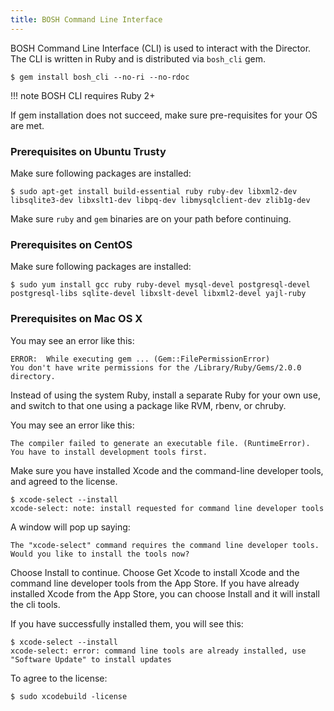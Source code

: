 ```yaml
---
title: BOSH Command Line Interface
---
```


BOSH Command Line Interface (CLI) is used to interact with the Director. The CLI is written in Ruby and is distributed via `bosh_cli` gem.

```shell
$ gem install bosh_cli --no-ri --no-rdoc
```

!!! note
    BOSH CLI requires Ruby 2+

If gem installation does not succeed, make sure pre-requisites for your OS are met.

### Prerequisites on Ubuntu Trusty

Make sure following packages are installed:

```shell
$ sudo apt-get install build-essential ruby ruby-dev libxml2-dev libsqlite3-dev libxslt1-dev libpq-dev libmysqlclient-dev zlib1g-dev
```

Make sure `ruby` and `gem` binaries are on your path before continuing.

### Prerequisites on CentOS

Make sure following packages are installed:

```shell
$ sudo yum install gcc ruby ruby-devel mysql-devel postgresql-devel postgresql-libs sqlite-devel libxslt-devel libxml2-devel yajl-ruby
```

### Prerequisites on Mac OS X

You may see an error like this:

    ERROR:  While executing gem ... (Gem::FilePermissionError)
    You don't have write permissions for the /Library/Ruby/Gems/2.0.0 directory.

Instead of using the system Ruby, install a separate Ruby for your own use, and switch to that one using a package like RVM, rbenv, or chruby.

You may see an error like this:

    The compiler failed to generate an executable file. (RuntimeError). You have to install development tools first.

Make sure you have installed Xcode and the command-line developer tools, and agreed to the license.

```shell
$ xcode-select --install
xcode-select: note: install requested for command line developer tools
```

A window will pop up saying:

    The "xcode-select" command requires the command line developer tools. Would you like to install the tools now?

Choose Install to continue. Choose Get Xcode to install Xcode and the command line developer tools from the App Store. If you have already installed Xcode from the App Store, you can choose Install and it will install the cli tools.

If you have successfully installed them, you will see this:

```shell
$ xcode-select --install
xcode-select: error: command line tools are already installed, use "Software Update" to install updates
```

To agree to the license:

```shell
$ sudo xcodebuild -license
```
